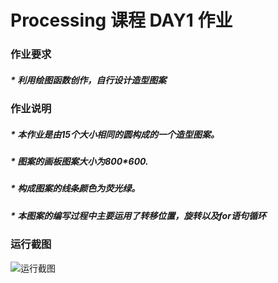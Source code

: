 # Processing 课程 DAY1 作业
###  作业要求
#####   * 利用绘图函数创作，自行设计造型图案

###  作业说明
#####   * 本作业是由15个大小相同的圆构成的一个造型图案。
#####   * 图案的画板图案大小为800*600.
#####   * 构成图案的线条颜色为荧光绿。
#####   * 本图案的编写过程中主要运用了转移位置，旋转以及for语句循环


### 运行截图
![运行截图]()

